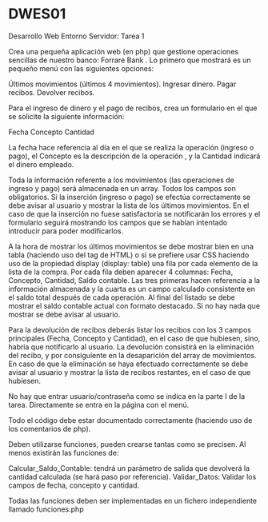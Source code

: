 # DWES01
Desarrollo Web Entorno Servidor: Tarea 1

Crea una pequeña aplicación web (en php) que gestione operaciones sencillas de nuestro banco: Forrare Bank . Lo primero que mostrará es un pequeño menú con las siguientes opciones:

  Últimos movimientos (últimos 4 movimientos).
  Ingresar dinero.
  Pagar recibos.
  Devolver recibos.
 
Para el ingreso de dinero y el pago de recibos, crea un formulario en el que se solicite la siguiente información:

  Fecha
  Concepto
  Cantidad
 
La fecha hace referencia al día en el que se realiza la operación (ingreso o pago), el Concepto es la descripción de la operación , y la Cantidad indicará el dinero empleado.

Toda la información referente a los movimientos (las operaciones de ingreso y pago) será almacenada en un array. Todos los campos son obligatorios. Si la inserción (ingreso o pago) se efectúa correctamente se debe avisar al usuario y mostrar la lista de los últimos movimientos. En el caso de que la inserción no fuese satisfactoria se notificarán los errores y el formulario seguirá mostrando los campos que se habían intentado introducir para poder modificarlos.

A la hora de mostrar los últimos movimientos se debe mostrar bien en una tabla (haciendo uso del tag <table> de HTML) o si se prefiere usar CSS haciendo uso de la propiedad display (display: table) una fila por cada elemento de la lista de la compra. Por cada fila deben aparecer 4 columnas: Fecha, Concepto, Cantidad, Saldo contable. Las tres primeras hacen referencia a la información almacenada y la cuarta es un campo calculado consistente en el saldo total después de cada operación. Al final del listado se debe mostrar el saldo contable actual con formato destacado. Si no hay nada que mostrar se debe avisar al usuario.

Para la devolución de recibos deberás listar los recibos con los 3 campos principales (Fecha, Concepto y Cantidad), en el caso de que hubiesen, sino, habría que notificarlo al usuario. La devolución consistirá en la eliminación del recibo, y por consiguiente en la desaparición del array de movimientos. En caso de que la eliminación se haya efectuado correctamente se debe avisar al usuario y mostrar la lista de recibos restantes, en el caso de que hubiesen.

No hay que entrar usuario/contraseña como se indica en la parte I de la tarea. Directamente se entra en la página con el menú.

Todo el código debe estar documentado correctamente (haciendo uso de los comentarios de php).

Deben utilizarse funciones, pueden crearse tantas como se precisen. Al menos existirán las funciones de:

  Calcular_Saldo_Contable: tendrá un parámetro de salida que devolverá la cantidad calculada (se hará paso por referencia).
  Validar_Datos: Validar los campos de fecha, concepto y cantidad.

Todas las funciones deben ser implementadas en un fichero independiente llamado funciones.php
